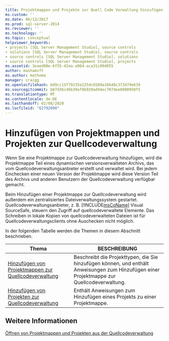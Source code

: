 ```yaml
---
title: Projektmappen und Projekte zur Quell Code Verwaltung hinzufügen | Microsoft-Dokumentation
ms.custom: ''
ms.date: 06/13/2017
ms.prod: sql-server-2014
ms.reviewer: ''
ms.technology: ''
ms.topic: conceptual
helpviewer_keywords:
- projects [SQL Server Management Studio], source controls
- solutions [SQL Server Management Studio], source controls
- source controls [SQL Server Management Studio], solutions
- source controls [SQL Server Management Studio], projects
ms.assetid: 3eaed80e-6f55-42ea-a964-aca31c09d055
author: mashamsft
ms.author: mathoma
manager: craigg
ms.openlocfilehash: 6d9cc15f79235e225dc6589a16b48c373479e639
ms.sourcegitcommit: b87d36c46b39af8b929ad94ec707dee8800950f5
ms.translationtype: MT
ms.contentlocale: de-DE
ms.lasthandoff: 02/08/2020
ms.locfileid: "62792090"
---
```

# <a name="add-solutions-and-projects-to-source-control"></a>Hinzufügen von Projektmappen und Projekten zur Quellcodeverwaltung
  Wenn Sie eine Projektmappe zur Quellcodeverwaltung hinzufügen, wird die Projektmappe Teil eines dynamischen versionsverwalteten Archivs, das vom Quellcodeverwaltungsanbieter erstellt und verwaltet wird. Bei jedem Einchecken einer neuen Version der Projektmappe wird diese Version Teil des Archivs und anderen Benutzern der Quellcodeverwaltung verfügbar gemacht.  
  
 Beim Hinzufügen einer Projektmappe zur Quellcodeverwaltung wird außerdem ein zentralisiertes Dateiverwaltungssystem gestartet. Quellcodeverwaltungsanbieter, z. B. [!INCLUDE[msCoName](../includes/msconame-md.md)] Visual SourceSafe, steuern den Zugriff auf quellcodeverwaltete Elemente. Das Schreiben in lokale Kopien von quellcodeverwalteten Dateien ist für Quellcodeverwaltungsclients ohne Auschecken nicht möglich.  
  
 In der folgenden Tabelle werden die Themen in diesem Abschnitt beschrieben.  
  
|Thema|BESCHREIBUNG|  
|-----------|-----------------|  
|[Hinzufügen von Projektmappen zur Quellcodeverwaltung](../../2014/database-engine/add-solutions-to-source-control.md)|Beschreibt die Projekttypen, die Sie hinzufügen können, und enthält Anweisungen zum Hinzufügen einer Projektmappe zur Quellcodeverwaltung.|  
|[Hinzufügen von Projekten zur Quellcodeverwaltung](../../2014/database-engine/add-projects-to-source-control.md)|Enthält Anweisungen zum Hinzufügen eines Projekts zu einer Projektmappe.|  
  
## <a name="see-also"></a>Weitere Informationen  
 [Öffnen von Projektmappen und Projekten aus der Quellcodeverwaltung](../../2014/database-engine/open-solutions-and-projects-from-source-control.md)  
  
  
